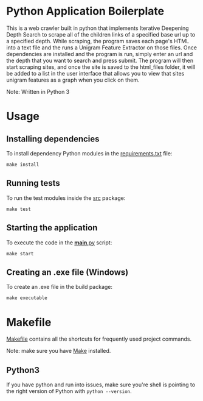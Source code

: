 # Python Application Boilerplate

This is a web crawler built in python that implements Iterative Deepening Depth Search to scrape all of the children links of a specified base url up to a specified depth. While scraping, the program saves each page's HTML into a text file and the runs a Unigram Feature Extractor on those files. Once dependencies are installed and the program is run, simply enter an url and the depth that you want to search and press submit. The program will then start scraping sites, and once the site is saved to the html_files folder, it will be added to a list in the user interface that allows you to view that sites unigram features as a graph when you click on them.

Note: Written in Python 3

# Usage

## Installing dependencies

To install dependency Python modules in the [requirements.txt][] file:

```shell
make install
```

[Makefile]: ./Makefile
[requirements.txt]: ./requirements.txt

## Running tests

To run the test modules inside the [src][] package:

```shell
make test
```

[src]: ./src

## Starting the application

To execute the code in the [__main__.py][] script:

```shell
make start
```

[__main__.py]: ./__main__.py

## Creating an .exe file (Windows)

To create an .exe file in the build package:

```shell
make executable
```

[Makefile]: ./Makefile
[requirements.txt]: ./requirements.txt


# Makefile

[Makefile][] contains all the shortcuts for frequently used project commands.

Note: make sure you have [Make](https://www.gnu.org/software/make/) installed.

## Python3

If you have python and run into issues, make sure you're shell is pointing to the right version of Python with `python --version`.
